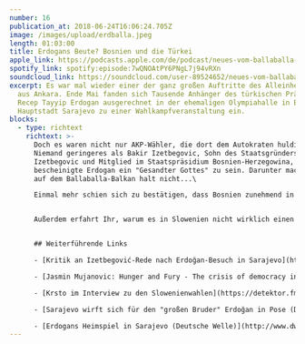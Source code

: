 ```yaml
---
number: 16
publication_at: 2018-06-24T16:06:24.705Z
image: /images/upload/erdballa.jpeg
length: 01:03:00
title: Erdogans Beute? Bosnien und die Türkei
apple_link: https://podcasts.apple.com/de/podcast/neues-vom-ballaballa-balkan-episode-16-erdogans-beute/id1170436903?i=1000414376245
spotify_link: spotify:episode:7wQNOAtPY6PNgL7j94vRXn
soundcloud_link: https://soundcloud.com/user-89524652/neues-vom-ballaballa-balkan-episode-16-tayyipistan-oder-bakiristan-der-turkische-einfluss-in-bosnien
excerpt: Es war mal wieder einer der ganz großen Auftritte des Alleinherrschers
  aus Ankara. Ende Mai fanden sich Tausende Anhänger des türkischen Präsidenten
  Recep Tayyip Erdogan ausgerechnet in der ehemaligen Olympiahalle in Bosniens
  Hauptstadt Sarajevo zu einer Wahlkampfveranstaltung ein.
blocks:
  - type: richtext
    richtext: >-
      Doch es waren nicht nur AKP-Wähler, die dort dem Autokraten huldigten.
      Niemand geringeres als Bakir Izetbegovic, Sohn des Staatsgründers Alija
      Izetbegovic und Mitglied im Staatspräsidium Bosnien-Herzegowina,
      bescheinigte Erdogan ein "Gesandter Gottes" zu sein. Darunter macht man es
      auf dem Ballaballa-Balkan halt nicht...\

      Einmal mehr schien sich zu bestätigen, dass Bosnien zunehmend in die Einflusssphäre des sogenannen "Neo-Osmanismus" gleitet. Doch wie stark ist der Einfluss der Türkei auf Bosnien tatsächlich? Diese Frage diskutieren Danijel und Krsto in dieser Episode ausführlich.


      Außerdem erfahrt Ihr, warum es in Slowenien nicht wirklich einen Rechtsruck gab, warum ein bekannter (patriotischer) Fußballmanager über zwei Staatsbürgerschaften verfügt und warum Krsto Köln für eine sozialistische Stadt hält.


      ## Weiterführende Links

      - [Kritik an Izetbegović-Rede nach Erdoğan-Besuch in Sarajevo](https://derstandard.at/2000080125386/Kritik-an-Izetbegovics-Rede-nach-Erdogans-Besuch-in-Sarajevo)

      - [Jasmin Mujanovic: Hunger and Fury - The crisis of democracy in the balkans](http://www.jasminmujanovic.com/book.html)

      - [Krsto im Interview zu den Slowenienwahlen](https://detektor.fm/politik/wahlen-slowenien)

      - [Sarajevo wirft sich für den "großen Bruder" Erdoğan in Pose (Der Standard)](<http://Sarajevo wirft sich für den "großen Bruder" Erdoğan in Pose>)

      - [Erdogans Heimspiel in Sarajevo (Deutsche Welle)](http://www.dw.com/de/erdogans-heimspiel-in-sarajevo/a-43836627)
---
```

